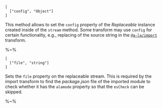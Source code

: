 ```## setConfig
[
  ["config", "Object"]
]
```

This method allows to set the `config` property of the _Replaceable_ instance created inside of the `stream` method. Some transform may use `config` for certain functionality, e.g., replacing of the source string in the [`@a-la/import`](https://github.com/a-la/import) transform.

%~%

```## setFile
[
  ["file", "string"]
]
```

Sets the `file` property on the replaceable stream. This is required by the import transform to find the _package.json_ file of the imported module to check whether it has the `alamode` property so that the `esCheck` can be skipped.

%~%